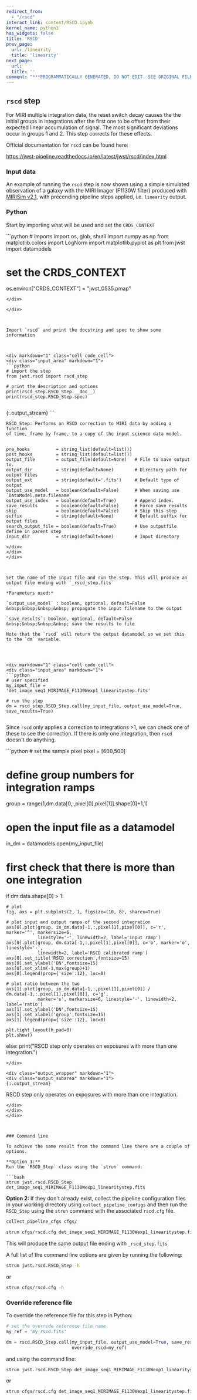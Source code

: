```yaml
---
redirect_from:
  - "/rscd"
interact_link: content/RSCD.ipynb
kernel_name: python3
has_widgets: false
title: 'RSCD'
prev_page:
  url: /linearity
  title: 'linearity'
next_page:
  url: 
  title: ''
comment: "***PROGRAMMATICALLY GENERATED, DO NOT EDIT. SEE ORIGINAL FILES IN /content***"
---
```



## `rscd` step

For MIRI multiple integration data, the reset switch decay causes the the initial groups in integrations after the first one to be offset from their expected linear accumulation of signal. The most significant deviations occur in groups 1 and 2. This step corrects for these effects.

Official documentation for `rscd` can be found here:

<https://jwst-pipeline.readthedocs.io/en/latest/jwst/rscd/index.html>




### Input data

An example of running the `rscd` step is now shown using a simple simulated observation of a galaxy with the MIRI Imager (F1130W filter) produced with [MIRISim v2.1](http://miri.ster.kuleuven.be/bin/view/Public/MIRISimPublicRelease2dot1), with precending pipeline steps applied, i.e. `linearity` output.



### Python

Start by importing what will be used and set the `CRDS_CONTEXT`



<div markdown="1" class="cell code_cell">
<div class="input_area" markdown="1">
```python
# imports
import os, glob, shutil
import numpy as np
from matplotlib.colors import LogNorm
import matplotlib.pyplot as plt
from jwst import datamodels

# set the CRDS_CONTEXT
os.environ["CRDS_CONTEXT"] = "jwst_0535.pmap"

```
</div>

</div>



Import `rscd` and print the docstring and spec to show some information



<div markdown="1" class="cell code_cell">
<div class="input_area" markdown="1">
```python
# import the step
from jwst.rscd import rscd_step

# print the description and options
print(rscd_step.RSCD_Step.__doc__)
print(rscd_step.RSCD_Step.spec)


```
</div>

<div class="output_wrapper" markdown="1">
<div class="output_subarea" markdown="1">
{:.output_stream}
```

    RSCD_Step: Performs an RSCD correction to MIRI data by adding a function
    of time, frame by frame, to a copy of the input science data model.
    

    pre_hooks          = string_list(default=list())
    post_hooks         = string_list(default=list())
    output_file        = output_file(default=None)   # File to save output to.
    output_dir         = string(default=None)        # Directory path for output files
    output_ext         = string(default='.fits')     # Default type of output
    output_use_model   = boolean(default=False)      # When saving use `DataModel.meta.filename`
    output_use_index   = boolean(default=True)       # Append index.
    save_results       = boolean(default=False)      # Force save results
    skip               = boolean(default=False)      # Skip this step
    suffix             = string(default=None)        # Default suffix for output files
    search_output_file = boolean(default=True)       # Use outputfile define in parent step
    input_dir          = string(default=None)        # Input directory
    
```
</div>
</div>
</div>



Set the name of the input file and run the step. This will produce an output file ending with `_rscd_step.fits`

*Parameters used:*

`output_use_model` : boolean, optional, default=False  
&nbsp;&nbsp;&nbsp;&nbsp; propagate the input filename to the output
    
`save_results`: boolean, optional, default=False  
&nbsp;&nbsp;&nbsp;&nbsp; save the results to file

Note that the `rscd` will return the output datamodel so we set this to the `dm` variable.




<div markdown="1" class="cell code_cell">
<div class="input_area" markdown="1">
```python
# user specified
my_input_file = 'det_image_seq1_MIRIMAGE_F1130Wexp1_linearitystep.fits'

# run the step
dm = rscd_step.RSCD_Step.call(my_input_file, output_use_model=True, save_results=True)


```
</div>

</div>



Since `rscd` only applies a correction to integrations >1, we can check one of these to see the correction. If there is only one integration, then `rscd` doesn't do anything.



<div markdown="1" class="cell code_cell">
<div class="input_area" markdown="1">
```python
# set the sample pixel
pixel = [600,500]

# define group numbers for integration ramps
group = range(1,dm.data[0,:,pixel[0],pixel[1]].shape[0]+1,1)

# open the input file as a datamodel
in_dm = datamodels.open(my_input_file)

# first check that there is more than one integration
if dm.data.shape[0] > 1:

    # plot
    fig, axs = plt.subplots(2, 1, figsize=(10, 8), sharex=True)

    # plot input and output ramps of the second integration
    axs[0].plot(group, in_dm.data[-1,:,pixel[1],pixel[0]], c='r', marker='^', markersize=6, 
                linestyle='-', linewidth=2, label='input ramp')
    axs[0].plot(group, dm.data[-1,:,pixel[1],pixel[0]], c='b', marker='o', linestyle='-', 
                linewidth=2, label='RSCD calibrated ramp')
    axs[0].set_title('RSCD correction',fontsize=15)
    axs[0].set_ylabel('DN',fontsize=15)
    axs[0].set_xlim(-1,max(group)+1)
    axs[0].legend(prop={'size':12}, loc=0)

    # plot ratio between the two
    axs[1].plot(group, in_dm.data[-1,:,pixel[1],pixel[0]] / dm.data[-1,:,pixel[1],pixel[0]], c='g', 
                marker='s', markersize=6, linestyle='-', linewidth=2, label='ratio')
    axs[1].set_ylabel('DN',fontsize=15)
    axs[1].set_xlabel('group',fontsize=15)
    axs[1].legend(prop={'size':12}, loc=0)

    plt.tight_layout(h_pad=0)
    plt.show()

else: 
    print("RSCD step only operates on exposures with more than one integration.")



```
</div>

<div class="output_wrapper" markdown="1">
<div class="output_subarea" markdown="1">
{:.output_stream}
```
RSCD step only operates on exposures with more than one integration.
```
</div>
</div>
</div>



### Command line

To achieve the same result from the command line there are a couple of options. 

**Option 1:**
Run the `RSCD_Step` class using the `strun` command:

```bash
strun jwst.rscd.RSCD_Step det_image_seq1_MIRIMAGE_F1130Wexp1_linearitystep.fits
```

**Option 2:**
If they don't already exist, collect the pipeline configuration files in your working directory using `collect_pipeline_configs` and then run the `RSCD_Step` using the `strun` command with the associated `rscd.cfg` file. 

```bash
collect_pipeline_cfgs cfgs/

strun cfgs/rscd.cfg det_image_seq1_MIRIMAGE_F1130Wexp1_linearitystep.fits
```

This will produce the same output file ending with `_rscd_step.fits` 




A full list of the command line options are given by running the following:

```bash
strun jwst.rscd.RSCD_Step -h
```

or 

```bash
strun cfgs/rscd.cfg -h
```




### Override reference file

To override the reference file for this step in Python:



```python
# set the override reference file name
my_ref = 'my_rscd.fits'

dm = rscd.RSCD_Step.call(my_input_file, output_use_model=True, save_results=True, 
                         override_rscd=my_ref)
```



and using the command line:

```bash
strun jwst.rscd.RSCD_Step det_image_seq1_MIRIMAGE_F1130Wexp1_linearitystep.fits  --override_rscd my_rscd.fits
```

or

```bash
strun cfgs/rscd.cfg det_image_seq1_MIRIMAGE_F1130Wexp1_linearitystep.fits --override_rscd my_rscd.fits
```

